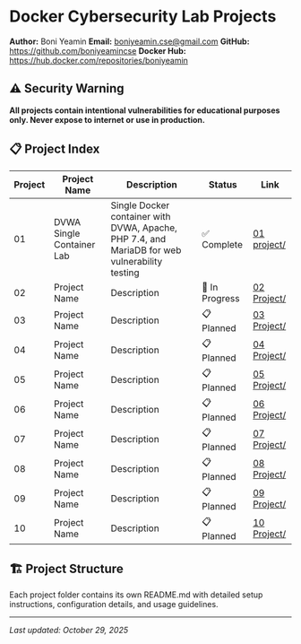 # Docker Cybersecurity Lab Projects

**Author:** Boni Yeamin
**Email:** boniyeamin.cse@gmail.com
**GitHub:** https://github.com/boniyeamincse
**Docker Hub:** https://hub.docker.com/repositories/boniyeamin

## ⚠️ Security Warning

**All projects contain intentional vulnerabilities for educational purposes only. Never expose to internet or use in production.**

## 📋 Project Index

| Project | Project Name | Description | Status | Link |
|---------|-------------|-------------|--------|------|
| 01 | DVWA Single Container Lab | Single Docker container with DVWA, Apache, PHP 7.4, and MariaDB for web vulnerability testing | ✅ Complete | [01 project/](01%20project/) |
| 02 | Project Name | Description | 🔄 In Progress | [02 Project/](02%20Project/) |
| 03 | Project Name | Description | 📋 Planned | [03 Project/](03%20Project/) |
| 04 | Project Name | Description | 📋 Planned | [04 Project/](04%20Project/) |
| 05 | Project Name | Description | 📋 Planned | [05 Project/](05%20Project/) |
| 06 | Project Name | Description | 📋 Planned | [06 Project/](06%20Project/) |
| 07 | Project Name | Description | 📋 Planned | [07 Project/](07%20Project/) |
| 08 | Project Name | Description | 📋 Planned | [08 Project/](08%20Project/) |
| 09 | Project Name | Description | 📋 Planned | [09 Project/](09%20Project/) |
| 10 | Project Name | Description | 📋 Planned | [10 Project/](10%20Project/) |

## 🏗️ Project Structure

Each project folder contains its own README.md with detailed setup instructions, configuration details, and usage guidelines.

---

*Last updated: October 29, 2025*